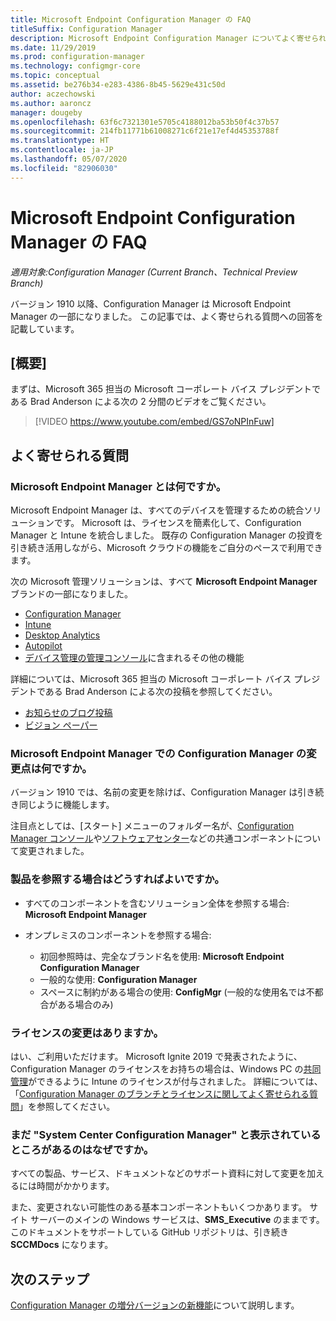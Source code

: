 ```yaml
---
title: Microsoft Endpoint Configuration Manager の FAQ
titleSuffix: Configuration Manager
description: Microsoft Endpoint Configuration Manager についてよく寄せられる質問
ms.date: 11/29/2019
ms.prod: configuration-manager
ms.technology: configmgr-core
ms.topic: conceptual
ms.assetid: be276b34-e283-4386-8b45-5629e431c50d
author: aczechowski
ms.author: aaroncz
manager: dougeby
ms.openlocfilehash: 63f6c7321301e5705c4188012ba53b50f4c37b57
ms.sourcegitcommit: 214fb11771b61008271c6f21e17ef4d45353788f
ms.translationtype: HT
ms.contentlocale: ja-JP
ms.lasthandoff: 05/07/2020
ms.locfileid: "82906030"
---
```

# <a name="microsoft-endpoint-configuration-manager-faq"></a>Microsoft Endpoint Configuration Manager の FAQ

*適用対象:Configuration Manager (Current Branch、Technical Preview Branch)*

バージョン 1910 以降、Configuration Manager は Microsoft Endpoint Manager の一部になりました。 この記事では、よく寄せられる質問への回答を記載しています。

## <a name="summary"></a>[概要]

まずは、Microsoft 365 担当の Microsoft コーポレート バイス プレジデントである Brad Anderson による次の 2 分間のビデオをご覧ください。

> [!VIDEO https://www.youtube.com/embed/GS7oNPInFuw]

## <a name="faqs"></a>よく寄せられる質問

### <a name="what-is-microsoft-endpoint-manager"></a>Microsoft Endpoint Manager とは何ですか。

Microsoft Endpoint Manager は、すべてのデバイスを管理するための統合ソリューションです。 Microsoft は、ライセンスを簡素化して、Configuration Manager と Intune を統合しました。 既存の Configuration Manager の投資を引き続き活用しながら、Microsoft クラウドの機能をご自分のペースで利用できます。

次の Microsoft 管理ソリューションは、すべて **Microsoft Endpoint Manager** ブランドの一部になりました。

- [Configuration Manager](https://docs.microsoft.com/configmgr)
- [Intune](https://docs.microsoft.com/intune)
- [Desktop Analytics](../../desktop-analytics/overview.md)
- [Autopilot](https://docs.microsoft.com/intune/enrollment/enrollment-autopilot)
- [デバイス管理の管理コンソール](https://techcommunity.microsoft.com/t5/enterprise-mobility-security/microsoft-intune-rolls-out-an-improved-streamlined-endpoint/ba-p/937760)に含まれるその他の機能

詳細については、Microsoft 365 担当の Microsoft コーポレート バイス プレジデントである Brad Anderson による次の投稿を参照してください。

- [お知らせのブログ投稿](https://aka.ms/cmannounce)
- [ビジョン ペーパー](https://aka.ms/MEMVisionPaper)

### <a name="what-things-change-in-configuration-manager-with-microsoft-endpoint-manager"></a>Microsoft Endpoint Manager での Configuration Manager の変更点は何ですか。

バージョン 1910 では、名前の変更を除けば、Configuration Manager は引き続き同じように機能します。

注目点としては、[スタート] メニューのフォルダー名が、[Configuration Manager コンソール](../servers/manage/admin-console.md#bkmk_open)や[ソフトウェアセンター](software-center.md#bkmk_open)などの共通コンポーネントについて変更されました。

### <a name="how-do-we-refer-to-the-product-now"></a>製品を参照する場合はどうすればよいですか。

- すべてのコンポーネントを含むソリューション全体を参照する場合: **Microsoft Endpoint Manager**

- オンプレミスのコンポーネントを参照する場合:
  - 初回参照時は、完全なブランド名を使用: **Microsoft Endpoint Configuration Manager**
  - 一般的な使用: **Configuration Manager**
  - スペースに制約がある場合の使用: **ConfigMgr** (一般的な使用名では不都合がある場合のみ)

### <a name="are-there-any-licensing-changes"></a>ライセンスの変更はありますか。

はい、ご利用いただけます。 Microsoft Ignite 2019 で発表されたように、Configuration Manager のライセンスをお持ちの場合は、Windows PC の[共同管理](../../comanage/overview.md)ができるように Intune のライセンスが付与されました。 詳細については、「[Configuration Manager のブランチとライセンスに関してよく寄せられる質問](product-and-licensing-faq.md#bkmk_mem)」を参照してください。

### <a name="why-do-i-still-see-system-center-configuration-manager-some-places"></a>まだ "System Center Configuration Manager" と表示されているところがあるのはなぜですか。

すべての製品、サービス、ドキュメントなどのサポート資料に対して変更を加えるには時間がかかります。

また、変更されない可能性のある基本コンポーネントもいくつかあります。 サイト サーバーのメインの Windows サービスは、**SMS_Executive** のままです。 このドキュメントをサポートしている GitHub リポジトリは、引き続き **SCCMDocs** になります。

## <a name="next-steps"></a>次のステップ

[Configuration Manager の増分バージョンの新機能](../plan-design/changes/whats-new-incremental-versions.md)について説明します。
